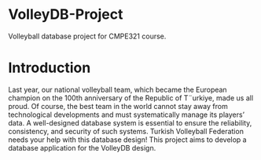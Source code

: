 # VolleyDB-Project
 Volleyball database project for CMPE321 course.

# Introduction
Last year, our national volleyball team, which became the European champion
on the 100th anniversary of the Republic of T¨urkiye, made us all proud. Of course,
the best team in the world cannot stay away from technological developments and
must systematically manage its players’ data. A well-designed database system is
essential to ensure the reliability, consistency, and security of such systems. Turkish
Volleyball Federation needs your help with this database design!
This project aims to develop a database application for the VolleyDB design.